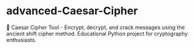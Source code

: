 # advanced-Caesar-Cipher
🔐 Caesar Cipher Tool - Encrypt, decrypt, and crack messages using the ancient shift cipher method. Educational Python project for cryptography enthusiasts.
